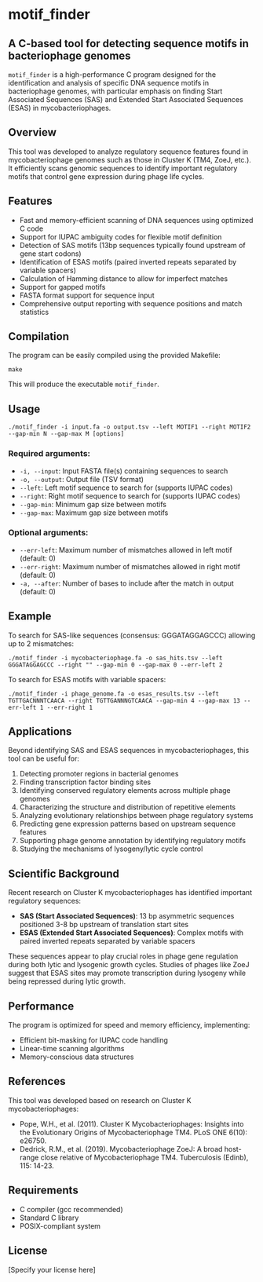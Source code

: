 # motif_finder

## A C-based tool for detecting sequence motifs in bacteriophage genomes

`motif_finder` is a high-performance C program designed for the identification and analysis of specific DNA sequence motifs in bacteriophage genomes, with particular emphasis on finding Start Associated Sequences (SAS) and Extended Start Associated Sequences (ESAS) in mycobacteriophages.

## Overview

This tool was developed to analyze regulatory sequence features found in mycobacteriophage genomes such as those in Cluster K (TM4, ZoeJ, etc.). It efficiently scans genomic sequences to identify important regulatory motifs that control gene expression during phage life cycles.

## Features

- Fast and memory-efficient scanning of DNA sequences using optimized C code
- Support for IUPAC ambiguity codes for flexible motif definition
- Detection of SAS motifs (13bp sequences typically found upstream of gene start codons)
- Identification of ESAS motifs (paired inverted repeats separated by variable spacers)
- Calculation of Hamming distance to allow for imperfect matches
- Support for gapped motifs
- FASTA format support for sequence input
- Comprehensive output reporting with sequence positions and match statistics

## Compilation

The program can be easily compiled using the provided Makefile:

```
make
```

This will produce the executable `motif_finder`.

## Usage

```
./motif_finder -i input.fa -o output.tsv --left MOTIF1 --right MOTIF2 --gap-min N --gap-max M [options]
```

### Required arguments:
- `-i, --input`: Input FASTA file(s) containing sequences to search
- `-o, --output`: Output file (TSV format)
- `--left`: Left motif sequence to search for (supports IUPAC codes)
- `--right`: Right motif sequence to search for (supports IUPAC codes)
- `--gap-min`: Minimum gap size between motifs
- `--gap-max`: Maximum gap size between motifs

### Optional arguments:
- `--err-left`: Maximum number of mismatches allowed in left motif (default: 0)
- `--err-right`: Maximum number of mismatches allowed in right motif (default: 0)
- `-a, --after`: Number of bases to include after the match in output (default: 0)

## Example

To search for SAS-like sequences (consensus: GGGATAGGAGCCC) allowing up to 2 mismatches:

```
./motif_finder -i mycobacteriophage.fa -o sas_hits.tsv --left GGGATAGGAGCCC --right "" --gap-min 0 --gap-max 0 --err-left 2
```

To search for ESAS motifs with variable spacers:

```
./motif_finder -i phage_genome.fa -o esas_results.tsv --left TGTTGACNNNTCAACA --right TGTTGANNNGTCAACA --gap-min 4 --gap-max 13 --err-left 1 --err-right 1
```

## Applications

Beyond identifying SAS and ESAS sequences in mycobacteriophages, this tool can be useful for:

1. Detecting promoter regions in bacterial genomes
2. Finding transcription factor binding sites
3. Identifying conserved regulatory elements across multiple phage genomes
4. Characterizing the structure and distribution of repetitive elements
5. Analyzing evolutionary relationships between phage regulatory systems
6. Predicting gene expression patterns based on upstream sequence features
7. Supporting phage genome annotation by identifying regulatory motifs
8. Studying the mechanisms of lysogeny/lytic cycle control

## Scientific Background

Recent research on Cluster K mycobacteriophages has identified important regulatory sequences:

- **SAS (Start Associated Sequences)**: 13 bp asymmetric sequences positioned 3-8 bp upstream of translation start sites
- **ESAS (Extended Start Associated Sequences)**: Complex motifs with paired inverted repeats separated by variable spacers

These sequences appear to play crucial roles in phage gene regulation during both lytic and lysogenic growth cycles. Studies of phages like ZoeJ suggest that ESAS sites may promote transcription during lysogeny while being repressed during lytic growth.

## Performance

The program is optimized for speed and memory efficiency, implementing:
- Efficient bit-masking for IUPAC code handling
- Linear-time scanning algorithms
- Memory-conscious data structures

## References

This tool was developed based on research on Cluster K mycobacteriophages:

- Pope, W.H., et al. (2011). Cluster K Mycobacteriophages: Insights into the Evolutionary Origins of Mycobacteriophage TM4. PLoS ONE 6(10): e26750.
- Dedrick, R.M., et al. (2019). Mycobacteriophage ZoeJ: A broad host-range close relative of Mycobacteriophage TM4. Tuberculosis (Edinb), 115: 14-23.

## Requirements

- C compiler (gcc recommended)
- Standard C library
- POSIX-compliant system

## License

[Specify your license here]
